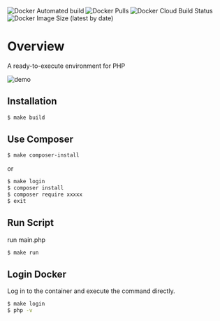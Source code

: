 ![Docker Automated build](https://img.shields.io/docker/automated/shouheitai/php-cli)
![Docker Pulls](https://img.shields.io/docker/pulls/shouheitai/php-cli)
![Docker Cloud Build Status](https://img.shields.io/docker/cloud/build/shouheitai/php-cli)
![Docker Image Size (latest by date)](https://img.shields.io/docker/image-size/shouheitai/php-cli)

# Overview
A ready-to-execute environment for PHP 

![demo](https://raw.githubusercontent.com/wiki/tai-sho/docker-php-cli/image/php-cli.gif)

## Installation
```bash
$ make build
```
## Use Composer
```bash
$ make composer-install
```
or
```bash
$ make login
$ composer install
$ composer require xxxxx
$ exit
```

## Run Script
run main.php
```bash
$ make run
```

## Login Docker
Log in to the container and execute the command directly.
```bash
$ make login
$ php -v
```
